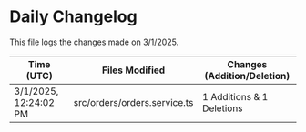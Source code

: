 # Daily Changelog

This file logs the changes made on 3/1/2025.

| Time (UTC)             | Files Modified                    | Changes (Addition/Deletion) |
|------------------------|-----------------------------------|-----------------------------|
| 3/1/2025, 12:24:02 PM | src/orders/orders.service.ts | 1 Additions & 1 Deletions |
